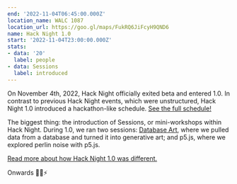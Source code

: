 ```yaml
---
end: '2022-11-04T06:45:00.000Z'
location_name: WALC 1087
location_url: https://goo.gl/maps/FukRQ6JiFcyH9QND6
name: Hack Night 1.0
start: '2022-11-04T23:00:00.000Z'
stats:
- data: '20'
  label: people
- data: Sessions
  label: introduced
---
```


On November 4th, 2022, Hack Night officially exited beta and entered 1.0. In contrast to previous Hack Night events, which were unstructured, Hack Night 1.0 introduced a hackathon-like schedule. [See the full schedule!](https://doggo.ninja/mtXWls.png)

The biggest thing: the introduction of Sessions, or mini-workshops within Hack Night. During 1.0, we ran two sessions: [Database Art](https://ph-database-art.vercel.app/), where we pulled data from a database and turned it into generative art; and p5.js, where we explored perlin noise with p5.js.

[Read more about how Hack Night 1.0 was different.](https://blog.purduehackers.com/posts/hack-night-1point0)

Onwards 🌈💛⚡️